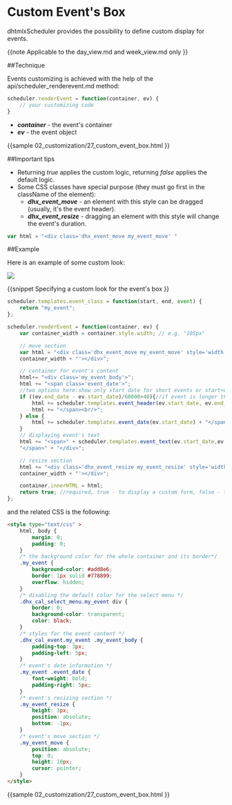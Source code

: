 Custom Event's Box 
==============

dhtmlxScheduler provides the possibility to define custom display for events.

{{note
Applicable to the day_view.md and week_view.md only
}}

##Technique

Events customizing is achieved with the help of the api/scheduler_renderevent.md method:

~~~js
scheduler.renderEvent = function(container, ev) {
	// your customizing code
}
~~~

- **_container_** - the event's container
- **_ev_** - the event object

{{sample
	02_customization/27_custom_event_box.html
}}

##Important tips


- Returning _true_ applies the custom logic, returning _false_ applies the default logic.
- Some CSS classes have special purpose (they must go first in the className of the element):
  - **_dhx_event_move_** - an element with this style can be dragged (usually, it's the event header). 
  - **_dhx_event_resize_** - dragging an element with this style will change the event's duration.

~~~js
var html = "<div class='dhx_event_move my_event_move' "
~~~

##Example

Here is an example of some custom look:

<img src="custom_event_box.png">

{{snippet
Specifying a custom look for the event's box
}}
~~~js
scheduler.templates.event_class = function(start, end, event) {
    return "my_event";
};

scheduler.renderEvent = function(container, ev) {
	var container_width = container.style.width; // e.g. "105px"

	// move section
	var html = "<div class='dhx_event_move my_event_move' style='width: " + 
    container_width + "'></div>";

	// container for event's content
	html+= "<div class='my_event_body'>";
	html += "<span class='event_date'>";
	//two options here:show only start date for short events or start+end for long
	if ((ev.end_date - ev.start_date)/60000>40){//if event is longer than 40 minutes
		html += scheduler.templates.event_header(ev.start_date, ev.end_date, ev);
		html += "</span><br/>";
	} else {
		html += scheduler.templates.event_date(ev.start_date) + "</span>";
	}
	// displaying event's text
	html += "<span>" + scheduler.templates.event_text(ev.start_date,ev.end_date,ev)+
    "</span>" + "</div>";

	// resize section
	html += "<div class='dhx_event_resize my_event_resize' style='width: " +
    container_width + "'></div>";

	container.innerHTML = html;
	return true; //required, true - to display a custom form, false - the default form
};
~~~

and the related CSS is the following:

~~~html
<style type="text/css" >
	html, body {
		margin: 0;
		padding: 0;
	}
	/* the background color for the whole container and its border*/
	.my_event {
		background-color: #add8e6;
        border: 1px solid #778899;
        overflow: hidden;
	}    
	/* disabling the default color for the select menu */
	.dhx_cal_select_menu.my_event div {
		border: 0;
		background-color: transparent;
		color: black;
	}    
	/* styles for the event content */
	.dhx_cal_event.my_event .my_event_body {
		padding-top: 3px;
		padding-left: 5px;
	}	
    /* event's date information */
	.my_event .event_date {			
        font-weight: bold;
		padding-right: 5px;
	}	
    /* event's resizing section */
	.my_event_resize {
		height: 3px;
		position: absolute;
		bottom: -1px;
	}
	/* event's move section */
	.my_event_move {
		position: absolute;
		top: 0;
		height: 10px;
		cursor: pointer;
	}
</style>
~~~


{{sample
	02_customization/27_custom_event_box.html
}}